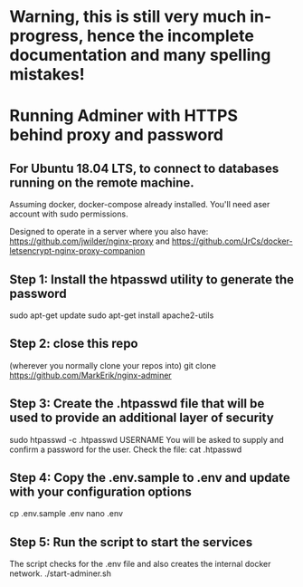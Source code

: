 # Warning, this is still very much in-progress, hence the incomplete documentation and many spelling mistakes!

# Running Adminer with HTTPS behind proxy and password
## For Ubuntu 18.04 LTS, to connect to databases running on the remote machine.

Assuming docker, docker-compose already installed.
You'll need aser account with sudo permissions.

Designed to operate in a server where you also have: 
https://github.com/jwilder/nginx-proxy
and https://github.com/JrCs/docker-letsencrypt-nginx-proxy-companion

## Step 1: Install the htpasswd utility to generate the password
sudo apt-get update
sudo apt-get install apache2-utils

## Step 2: close this repo
(wherever you normally clone your repos into)
git clone https://github.com/MarkErik/nginx-adminer

## Step 3: Create the .htpasswd file that will be used to provide an additional layer of security
sudo htpasswd -c .htpasswd USERNAME
You will be asked to supply and confirm a password for the user.
Check the file:
cat .htpasswd

## Step 4: Copy the .env.sample to .env and update with your configuration options
cp .env.sample .env
nano .env

## Step 5: Run the script to start the services
The script checks for the .env file and also creates the internal docker network.
./start-adminer.sh
